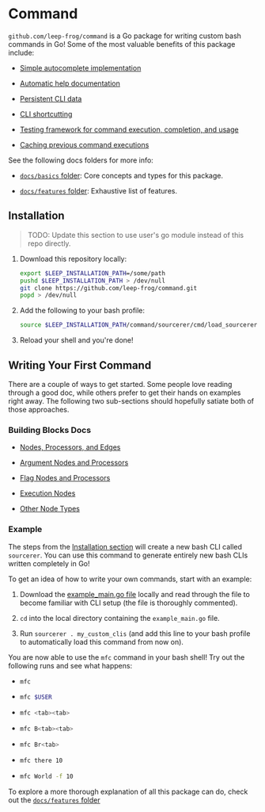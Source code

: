 # Command

`github.com/leep-frog/command` is a Go package for writing custom bash commands in Go! Some of the most valuable benefits of this package include:

 - [Simple autocomplete implementation](./docs/features/autocompletion.md)

 - [Automatic help documentation](./docs/features/automated_documentation.md)

 - [Persistent CLI data](./docs/features/persistent_data.md)

 - [CLI shortcutting](./docs/features/shortcuts.md)

 - [Testing framework for command execution, completion, and usage](./docs/features/testing.md)

 - [Caching previous command executions](./docs/features/caching.md)

See the following docs folders for more info:

- [`docs/basics` folder](./docs/basics/): Core concepts and types for this package.

- [`docs/features` folder](./docs/features/): Exhaustive list of features.

## Installation

> TODO: Update this section to use user's go module instead of this repo directly.

1. Download this repository locally:

   ```bash
   export $LEEP_INSTALLATION_PATH=/some/path
   pushd $LEEP_INSTALLATION_PATH > /dev/null
   git clone https://github.com/leep-frog/command.git
   popd > /dev/null
   ```

1. Add the following to your bash profile:

   ```bash
   source $LEEP_INSTALLATION_PATH/command/sourcerer/cmd/load_sourcerer.sh
   ```

1. Reload your shell and you're done!

## Writing Your First Command

There are a couple of ways to get started. Some people love reading through a good doc, while others prefer to get their hands on examples right away. The following two sub-sections should hopefully satiate both of those approaches.

### Building Blocks Docs

- [Nodes, Processors, and Edges](./docs/basics/nodes_processors_and_edges.md)

- [Argument Nodes and Processors](./docs/basics/args.md)

- [Flag Nodes and Processors](./building_blocks/flag_nodes_and_processors.md)

- [Execution Nodes](./building_blocks/execution_nodes.md)

- [Other Node Types](./building_blocks/other_nodes.md)

### Example

The steps from the [Installation section](#installation) will create a new bash
CLI called `sourcerer`. You can use this command to generate entirely new bash
CLIs written completely in Go!

To get an idea of how to write your own commands, start with an example:

1. Download the [example_main.go file](./cmd/example_main.go) locally and read through the file to become familiar with CLI setup (the file is thoroughly commented).

1. `cd` into the local directory containing the `example_main.go` file.

1. Run `sourcerer . my_custom_clis` (and
add this line to your bash profile to automatically load this command from now on).

You are now able to use the `mfc` command in your bash shell! Try out the following runs and see what happens:

- ```bash
  mfc
  ```

- ```bash
  mfc $USER
  ```

- ```bash
  mfc <tab><tab>
  ```

- ```bash
  mfc B<tab><tab>
  ```

- ```bash
  mfc Br<tab>
  ```

- ```bash
  mfc there 10
  ```

- ```bash
  mfc World -f 10
  ```

To explore a more thorough explanation of all this package can do,
check out the [`docs/features` folder](./docs/features/)

